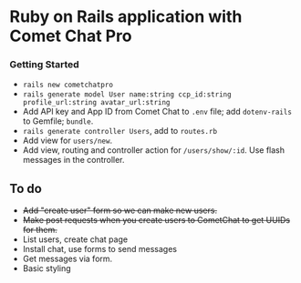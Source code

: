 # Ruby on Rails application with Comet Chat Pro

### Getting Started
- `rails new cometchatpro`
- `rails generate model User name:string ccp_id:string profile_url:string avatar_url:string`
- Add API key and App ID from Comet Chat to `.env` file; add `dotenv-rails` to Gemfile; `bundle`.
- `rails generate controller Users`, add to `routes.rb`
- Add view for `users/new`.
- Add view, routing and controller action for `/users/show/:id`. Use flash messages in the controller.


## To do
- ~~Add "create user" form so we can make new users.~~
- ~~Make post requests when you create users to CometChat to get UUIDs for them.~~
- List users, create chat page
- Install chat, use forms to send messages
- Get messages via form.
- Basic styling
